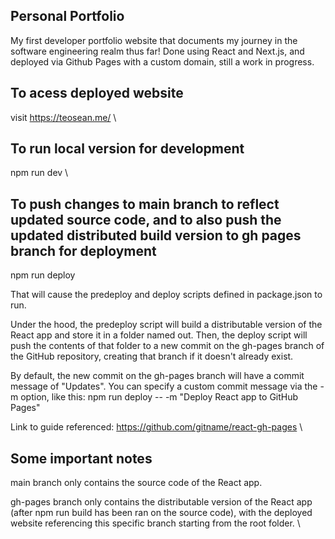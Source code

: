 ## Personal Portfolio
My first developer portfolio website that documents my journey in the software engineering realm thus far! Done using React and Next.js, and deployed via Github Pages with a custom domain, still a work in progress.
&nbsp;

## To acess deployed website
visit https://teosean.me/
\


## To run local version for development
npm run dev
\


## To push changes to main branch to reflect updated source code, and to also push the updated distributed build version to gh pages branch for deployment
npm run deploy

That will cause the predeploy and deploy scripts defined in package.json to run.

Under the hood, the predeploy script will build a distributable version of the React app and store it in a folder named out. Then, the deploy script will push the contents of that folder to a new commit on the gh-pages branch of the GitHub repository, creating that branch if it doesn't already exist.

By default, the new commit on the gh-pages branch will have a commit message of "Updates". You can specify a custom commit message via the -m option, like this: npm run deploy -- -m "Deploy React app to GitHub Pages"

Link to guide referenced: https://github.com/gitname/react-gh-pages
\


## Some important notes
main branch only contains the source code of the React app.

gh-pages branch only contains the distributable version of the React app (after npm run build has been ran on the source code), with the deployed website referencing this specific branch starting from the root folder.
\
